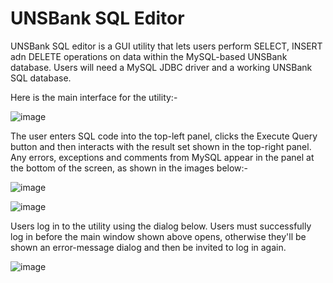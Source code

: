 <H1><B>UNSBank SQL Editor</B></H1>

UNSBank SQL editor is a GUI utility that lets users perform SELECT, INSERT adn DELETE operations on data within the MySQL-based UNSBank database. Users will need a MySQL JDBC driver and a working UNSBank SQL database. 

Here is the main interface for the utility:-

![image](https://github.com/user-attachments/assets/ffdb07cf-4b22-4371-b1c1-dc012169a7e3)

The user enters SQL code into the top-left panel, clicks the Execute Query button and then interacts with the result set shown in the top-right panel. Any errors, exceptions and comments from MySQL appear in the panel at the bottom of the screen, as shown in the images below:-

![image](https://github.com/user-attachments/assets/d6a5387f-7fd9-4e6d-8ebb-2af6e7f96d32)

![image](https://github.com/user-attachments/assets/11165e70-3470-4be3-b459-0efda6e4b83c)

Users log in to the utility using the dialog below. Users must successfully log in before the main window shown above opens, otherwise they'll be shown an error-message dialog and then be invited to log in again.

![image](https://github.com/user-attachments/assets/86f84e3b-adaa-46ca-8509-1f2e41382730)
